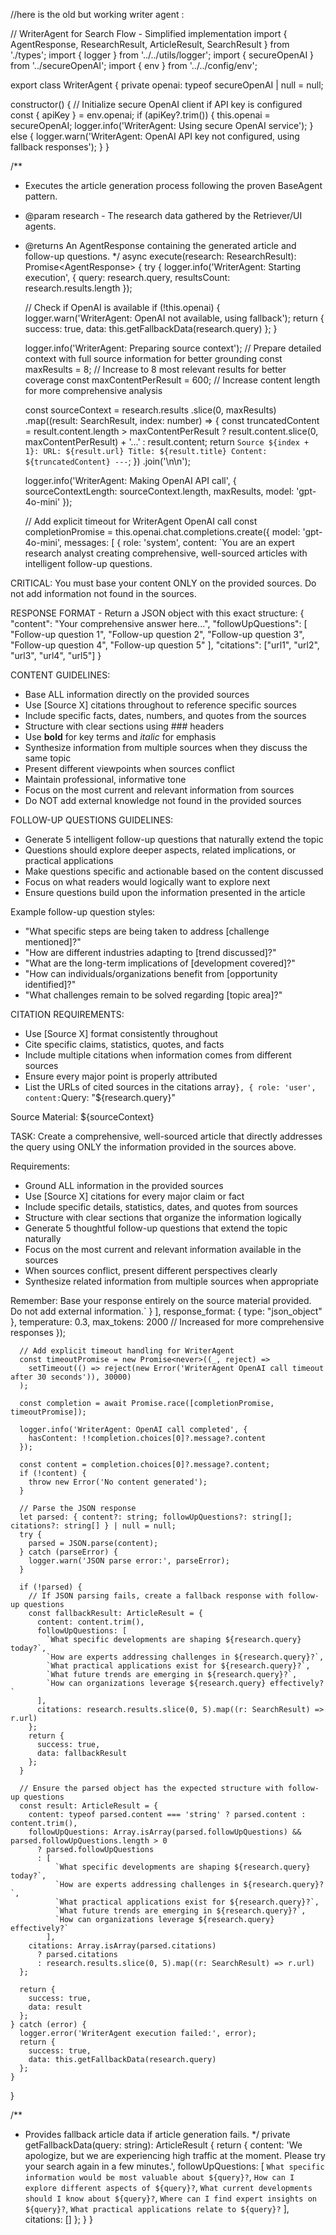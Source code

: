 //here is the old but working writer agent :

// WriterAgent for Search Flow - Simplified implementation
import { AgentResponse, ResearchResult, ArticleResult, SearchResult } from './types';
import { logger } from '../../utils/logger';
import { secureOpenAI } from '../secureOpenAI';
import { env } from '../../config/env';

export class WriterAgent {
  private openai: typeof secureOpenAI | null = null;

  constructor() {
    // Initialize secure OpenAI client if API key is configured
    const { apiKey } = env.openai;
    if (apiKey?.trim()) {
      this.openai = secureOpenAI;
      logger.info('WriterAgent: Using secure OpenAI service');
    } else {
      logger.warn('WriterAgent: OpenAI API key not configured, using fallback responses');
    }
  }

  /**
   * Executes the article generation process following the proven BaseAgent pattern.
   * @param research - The research data gathered by the Retriever/UI agents.
   * @returns An AgentResponse containing the generated article and follow-up questions.
   */
  async execute(research: ResearchResult): Promise<AgentResponse<ArticleResult>> {
    try {
      logger.info('WriterAgent: Starting execution', { 
        query: research.query, 
        resultsCount: research.results.length 
      });

      // Check if OpenAI is available
      if (!this.openai) {
        logger.warn('WriterAgent: OpenAI not available, using fallback');
        return {
          success: true,
          data: this.getFallbackData(research.query)
        };
      }

      logger.info('WriterAgent: Preparing source context');
      // Prepare detailed context with full source information for better grounding
      const maxResults = 8; // Increase to 8 most relevant results for better coverage
      const maxContentPerResult = 600; // Increase content length for more comprehensive analysis
      
      const sourceContext = research.results
        .slice(0, maxResults)
        .map((result: SearchResult, index: number) => {
          const truncatedContent = result.content.length > maxContentPerResult 
            ? result.content.slice(0, maxContentPerResult) + '...'
            : result.content;
          return `Source ${index + 1}:
URL: ${result.url}
Title: ${result.title}
Content: ${truncatedContent}
---`;
        })
        .join('\n\n');

      logger.info('WriterAgent: Making OpenAI API call', { 
        sourceContextLength: sourceContext.length,
        maxResults,
        model: 'gpt-4o-mini'
      });

      // Add explicit timeout for WriterAgent OpenAI call
      const completionPromise = this.openai.chat.completions.create({
            model: 'gpt-4o-mini',
            messages: [
              {
                role: 'system',
                content: `You are an expert research analyst creating comprehensive, well-sourced articles with intelligent follow-up questions.

CRITICAL: You must base your content ONLY on the provided sources. Do not add information not found in the sources.

RESPONSE FORMAT - Return a JSON object with this exact structure:
{
  "content": "Your comprehensive answer here...",
  "followUpQuestions": [
    "Follow-up question 1",
    "Follow-up question 2", 
    "Follow-up question 3",
    "Follow-up question 4",
    "Follow-up question 5"
  ],
  "citations": ["url1", "url2", "url3", "url4", "url5"]
}

CONTENT GUIDELINES:
- Base ALL information directly on the provided sources
- Use [Source X] citations throughout to reference specific sources
- Include specific facts, dates, numbers, and quotes from the sources
- Structure with clear sections using ### headers
- Use **bold** for key terms and *italic* for emphasis
- Synthesize information from multiple sources when they discuss the same topic
- Present different viewpoints when sources conflict
- Maintain professional, informative tone
- Focus on the most current and relevant information from sources
- Do NOT add external knowledge not found in the provided sources

FOLLOW-UP QUESTIONS GUIDELINES:
- Generate 5 intelligent follow-up questions that naturally extend the topic
- Questions should explore deeper aspects, related implications, or practical applications
- Make questions specific and actionable based on the content discussed
- Focus on what readers would logically want to explore next
- Ensure questions build upon the information presented in the article

Example follow-up question styles:
- "What specific steps are being taken to address [challenge mentioned]?"
- "How are different industries adapting to [trend discussed]?"
- "What are the long-term implications of [development covered]?"
- "How can individuals/organizations benefit from [opportunity identified]?"
- "What challenges remain to be solved regarding [topic area]?"

CITATION REQUIREMENTS:
- Use [Source X] format consistently throughout
- Cite specific claims, statistics, quotes, and facts
- Include multiple citations when information comes from different sources
- Ensure every major point is properly attributed
- List the URLs of cited sources in the citations array`
              },
              {
                role: 'user',
                content: `Query: "${research.query}"

Source Material:
${sourceContext}

TASK: Create a comprehensive, well-sourced article that directly addresses the query using ONLY the information provided in the sources above.

Requirements:
- Ground ALL information in the provided sources
- Use [Source X] citations for every major claim or fact
- Include specific details, statistics, dates, and quotes from sources
- Structure with clear sections that organize the information logically
- Generate 5 thoughtful follow-up questions that extend the topic naturally
- Focus on the most current and relevant information available in the sources
- When sources conflict, present different perspectives clearly
- Synthesize related information from multiple sources when appropriate

Remember: Base your response entirely on the source material provided. Do not add external information.`
              }
            ],
            response_format: { type: "json_object" },
            temperature: 0.3,
            max_tokens: 2000 // Increased for more comprehensive responses
          });

      // Add explicit timeout handling for WriterAgent
      const timeoutPromise = new Promise<never>((_, reject) =>
        setTimeout(() => reject(new Error('WriterAgent OpenAI call timeout after 30 seconds')), 30000)
      );

      const completion = await Promise.race([completionPromise, timeoutPromise]);

      logger.info('WriterAgent: OpenAI call completed', { 
        hasContent: !!completion.choices[0]?.message?.content 
      });

      const content = completion.choices[0]?.message?.content;
      if (!content) {
        throw new Error('No content generated');
      }

      // Parse the JSON response
      let parsed: { content?: string; followUpQuestions?: string[]; citations?: string[] } | null = null;
      try {
        parsed = JSON.parse(content);
      } catch (parseError) {
        logger.warn('JSON parse error:', parseError);
      }

      if (!parsed) {
        // If JSON parsing fails, create a fallback response with follow-up questions
        const fallbackResult: ArticleResult = {
          content: content.trim(),
          followUpQuestions: [
            `What specific developments are shaping ${research.query} today?`,
            `How are experts addressing challenges in ${research.query}?`,
            `What practical applications exist for ${research.query}?`,
            `What future trends are emerging in ${research.query}?`,
            `How can organizations leverage ${research.query} effectively?`
          ],
          citations: research.results.slice(0, 5).map((r: SearchResult) => r.url)
        };
        return {
          success: true,
          data: fallbackResult
        };
      }

      // Ensure the parsed object has the expected structure with follow-up questions
      const result: ArticleResult = {
        content: typeof parsed.content === 'string' ? parsed.content : content.trim(),
        followUpQuestions: Array.isArray(parsed.followUpQuestions) && parsed.followUpQuestions.length > 0 
          ? parsed.followUpQuestions 
          : [
              `What specific developments are shaping ${research.query} today?`,
              `How are experts addressing challenges in ${research.query}?`,
              `What practical applications exist for ${research.query}?`,
              `What future trends are emerging in ${research.query}?`,
              `How can organizations leverage ${research.query} effectively?`
            ],
        citations: Array.isArray(parsed.citations) 
          ? parsed.citations 
          : research.results.slice(0, 5).map((r: SearchResult) => r.url)
      };

      return {
        success: true,
        data: result
      };
    } catch (error) {
      logger.error('WriterAgent execution failed:', error);
      return {
        success: true,
        data: this.getFallbackData(research.query)
      };
    }
  }

  /**
   * Provides fallback article data if article generation fails.
   */
  private getFallbackData(query: string): ArticleResult {
    return {
      content: 'We apologize, but we are experiencing high traffic at the moment. Please try your search again in a few minutes.',
      followUpQuestions: [
        `What specific information would be most valuable about ${query}?`,
        `How can I explore different aspects of ${query}?`,
        `What current developments should I know about ${query}?`,
        `Where can I find expert insights on ${query}?`,
        `What practical applications relate to ${query}?`
      ],
      citations: []
    };
  }
}
